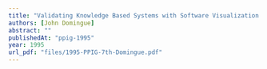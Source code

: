 ```yaml
---
title: "Validating Knowledge Based Systems with Software Visualization Technology"
authors: [John Domingue]
abstract: ""
publishedAt: "ppig-1995"
year: 1995
url_pdf: "files/1995-PPIG-7th-Domingue.pdf"
---
```

